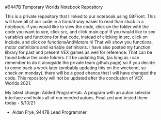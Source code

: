 #9447B Temporary Worlds Notebook Repository

This is a private repository that I linked to our notebook using GitFront. This will have all of our code in a format way easier to read than stuck in a notebook. 
If you would like to view the code, click on the folder with the code you want to see, click src, and click main.cpp! If you would like to see variables and functions for that code, instead of clicking in src, click on include, and click on functionsAndMotors.h! That will show you functions, motor definitions and variable definitions. I have also posted my function library for past and present VEX games as well for reference. That can be found below the code folders. I'll be updating this, (as long as i can remember to do it alongside the private team github page) so if you decide to come back a week later (probably updating this on the weekend, so check on monday), there will be a good chance that I will have changed the code. This repository will not be updated after the conclusion of VEX Worlds 2021. 

My latest change: Added ProgramHub. A program with an auton selector interface and holds all of our needed autons. Finalized and tested them today - 5/10/21

- Aidan Frye, 9447B Lead Programmer

